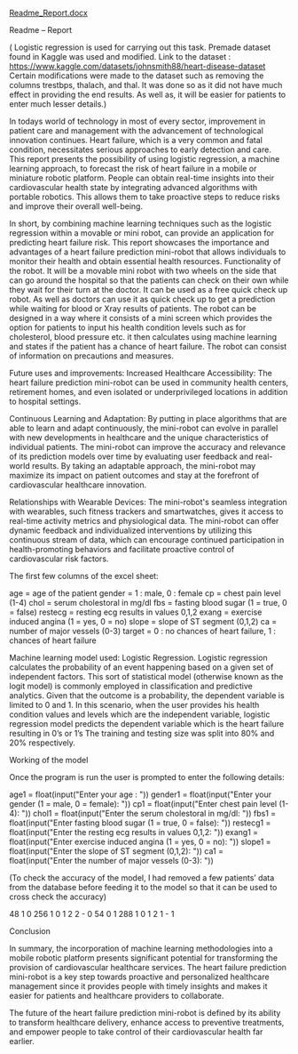 [Readme_Report.docx](https://github.com/user-attachments/files/17044406/Readme_Report.docx)

Readme – Report

( Logistic regression is used for carrying out this task. Premade dataset found in Kaggle was used and modified. 
Link to the dataset : https://www.kaggle.com/datasets/johnsmith88/heart-disease-dataset
Certain modifications were made to the dataset such as removing the columns trestbps, thalach, and thal. It was done so as it did not have much effect in providing the end results. As well as, it will be easier for patients to enter much lesser details.)

In todays world of technology in most of every sector, improvement in patient care and management with the advancement of technological innovation continues. Heart failure, which is a very common and fatal condition, necessitates serious approaches to early detection and care. 
This report presents the possibility of using logistic regression, a machine learning approach, to forecast the risk of heart failure in a mobile or miniature robotic platform. People can obtain real-time insights into their cardiovascular health state by integrating advanced algorithms with portable robotics. This allows them to take proactive steps to reduce risks and improve their overall well-being.

In short, by combining machine learning techniques such as the logistic regression within a movable or mini robot, can provide an application for predicting heart failure risk. 
This report showcases the importance and advantages of a heart failure prediction mini-robot that allows individuals to monitor their health and obtain essential health resources.
Functionality of the robot.
It will be a movable mini robot with two wheels on the side that can go around the hospital so that the patients can check on their own while they wait for their turn at the doctor. It can be used as a free quick check up robot. As well as doctors can use it as quick check up to get a prediction while waiting for blood or Xray results of patients.
The robot can be designed in a way where it consists of a mini screen which provides the option for patients to input his health condition levels such as for cholesterol, blood pressure etc. it then calculates using machine learning and states if the patient has a chance of heart failure. The robot can consist of information on precautions and measures.


Future uses and improvements:
Increased Healthcare Accessibility: 
The heart failure prediction mini-robot can be used in community health centers, retirement homes, and even isolated or underprivileged locations in addition to hospital settings.

Continuous Learning and Adaptation: 
By putting in place algorithms that are able to learn and adapt continuously, the mini-robot can evolve in parallel with new developments in healthcare and the unique characteristics of individual patients. The mini-robot can improve the accuracy and relevance of its prediction models over time by evaluating user feedback and real-world results. By taking an adaptable approach, the mini-robot may maximize its impact on patient outcomes and stay at the forefront of cardiovascular healthcare innovation.

Relationships with Wearable Devices: 
The mini-robot's seamless integration with wearables, such fitness trackers and smartwatches, gives it access to real-time activity metrics and physiological data. The mini-robot can offer dynamic feedback and individualized interventions by utilizing this continuous stream of data, which can encourage continued participation in health-promoting behaviors and facilitate proactive control of cardiovascular risk factors.

The first few columns of the excel sheet:
 
age = age of the patient
gender = 1 : male, 0 : female
cp = chest pain level (1-4)
chol = serum cholestoral in mg/dl
fbs = fasting blood sugar (1 = true, 0 = false)
restecg = resting ecg results in values 0,1,2
exang = exercise induced angina (1 = yes, 0 = no)
slope = slope of ST segment (0,1,2)
ca = number of major vessels (0-3)
target = 0 : no chances of heart failure, 1 : chances of heart failure

Machine learning model used: Logistic Regression. 
Logistic regression calculates the probability of an event happening based on a given set of independent factors. This sort of statistical model (otherwise known as the logit model) is commonly employed in classification and predictive analytics. Given that the outcome is a probability, the dependent variable is limited to 0 and 1.
In this scenario, when the user provides his health condition values and levels which are the independent variable, logistic regression model predicts the dependent variable which is the heart failure resulting in 0’s or 1’s
The training and testing size was split into 80% and 20% respectively.

Working of the model

Once the program is run the user is prompted to enter the following details:

age1 = float(input("Enter your age : "))
gender1 = float(input("Enter your gender (1 = male, 0 = female): "))
cp1 = float(input("Enter chest pain level (1-4): "))
chol1 = float(input("Enter the serum cholestoral in mg/dl: "))
fbs1 = float(input("Enter fasting blood sugar (1 = true, 0 = false): "))
restecg1 = float(input("Enter the resting ecg results in values 0,1,2: "))
exang1 = float(input("Enter exercise induced angina (1 = yes, 0 = no): "))
slope1 = float(input("Enter the  slope of ST segment (0,1,2): "))
ca1 = float(input("Enter the number of major vessels (0-3): "))

(To check the accuracy of the model, I had removed a few patients’ data from the database before feeding it to the model so that it can be used to cross check the accuracy)

48	1	0	256	1	0	1	2	2   -   0
54	0	1	288	1	0	1	2	1   -   1
 

Conclusion

In summary, the incorporation of machine learning methodologies into a mobile robotic platform presents significant potential for transforming the provision of cardiovascular healthcare services. The heart failure prediction mini-robot is a key step towards proactive and personalized healthcare management since it provides people with timely insights and makes it easier for patients and healthcare providers to collaborate.

The future of the heart failure prediction mini-robot is defined by its ability to transform healthcare delivery, enhance access to preventive treatments, and empower people to take control of their cardiovascular health far earlier.

